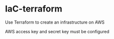 # IaC-terraform
Use Terraform to create an infrastructure on AWS 


AWS access key and secret key must be configured

